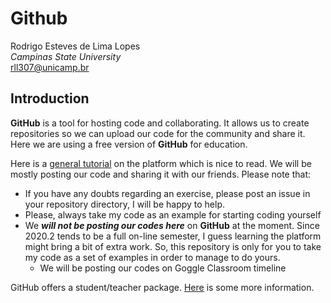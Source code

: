 # Github

Rodrigo Esteves de Lima Lopes \
*Campinas State University* \
[rll307@unicamp.br](mailto:rll307@unicamp.br)

## Introduction

**GitHub** is a tool for hosting code and collaborating. It allows us to create repositories so we can upload our code for the community and share it. Here we are using a free version of **GitHub** for education.

Here is a [general tutorial](https://guides.github.com/activities/hello-world/) on the platform which is nice to read. We will be mostly posting our code and sharing it with our friends. Please note that:

* If you have any doubts regarding an exercise, please post an issue in your repository directory, I will be happy to help.
* Please, always take my code as an example for starting coding yourself
* We ***will not be posting our codes here*** on **GitHub** at the moment. Since 2020.2 tends to be a full on-line semester, I guess learning the platform might bring a bit of extra work. So, this repository is only for you to take my code as a set of examples in order to manage to do yours. 
     * We will be posting our codes on Goggle Classroom timeline

GitHub offers a student/teacher package. [Here](https://education.github.com/students) is some more information. 
